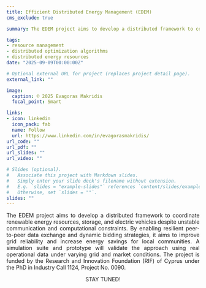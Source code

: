 ```yaml
---
title: Efficient Distributed Energy Management (EDEM)
cms_exclude: true

summary: The EDEM project aims to develop a distributed framework to coordinate renewable energy resources, storage, and electric vehicles despite unstable communication and computational constraints. By enabling resilient peer-to-peer data exchange and dynamic bidding strategies, it aims to improve grid reliability and increase energy savings for local communities. A simulation suite and prototype will validate the approach using real operational data under varying grid and market conditions. The project is funded by the Research and Innovation Foundation (RIF) of Cyprus under the PhD in Industry Call 1124, Project No. 0090.

tags:
- resource management
- distributed optimization algorithms
- distributed energy resources 
date: "2025-09-09T00:00:00Z"

# Optional external URL for project (replaces project detail page).
external_link: ""

image:
  caption: © 2025 Evagoras Makridis
  focal_point: Smart

links:
- icon: linkedin
  icon_pack: fab
  name: Follow
  url: https://www.linkedin.com/in/evagorasmakridis/
url_code: ""
url_pdf: ""
url_slides: ""
url_video: ""

# Slides (optional).
#   Associate this project with Markdown slides.
#   Simply enter your slide deck's filename without extension.
#   E.g. `slides = "example-slides"` references `content/slides/example-slides.md`.
#   Otherwise, set `slides = ""`.
slides: ""
---
```


<div align="justify" 

The EDEM project aims to develop a distributed framework to coordinate renewable energy resources, storage, and electric vehicles despite unstable communication and computational constraints. By enabling resilient peer-to-peer data exchange and dynamic bidding strategies, it aims to improve grid reliability and increase energy savings for local communities. A simulation suite and prototype will validate the approach using real operational data under varying grid and market conditions. The project is funded by the Research and Innovation Foundation (RIF) of Cyprus under the PhD in Industry Call 1124, Project No. 0090.

<div align="center"

  STAY TUNED!
